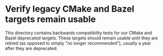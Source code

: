# Verify legacy CMake and Bazel targets remain usable

This directory contains backwards compatibility tests for our CMake and Bazel
deprecated targets. These targets should remain usable until they are retired
(as opposed to simply "no longer recommended"), usually a year after they are
deprecated.
